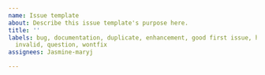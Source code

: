 ```yaml
---
name: Issue template
about: Describe this issue template's purpose here.
title: ''
labels: bug, documentation, duplicate, enhancement, good first issue, help wanted,
  invalid, question, wontfix
assignees: Jasmine-maryj

---
```



